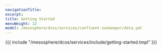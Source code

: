 ```yaml
---
navigationTitle:
excerpt:
title: Getting Started
menuWeight: 12
model: /mesosphere/dcos/services/confluent-zookeeper/data.yml
---
```


{{{ include "/mesosphere/dcos/services/include/getting-started.tmpl" }}}
